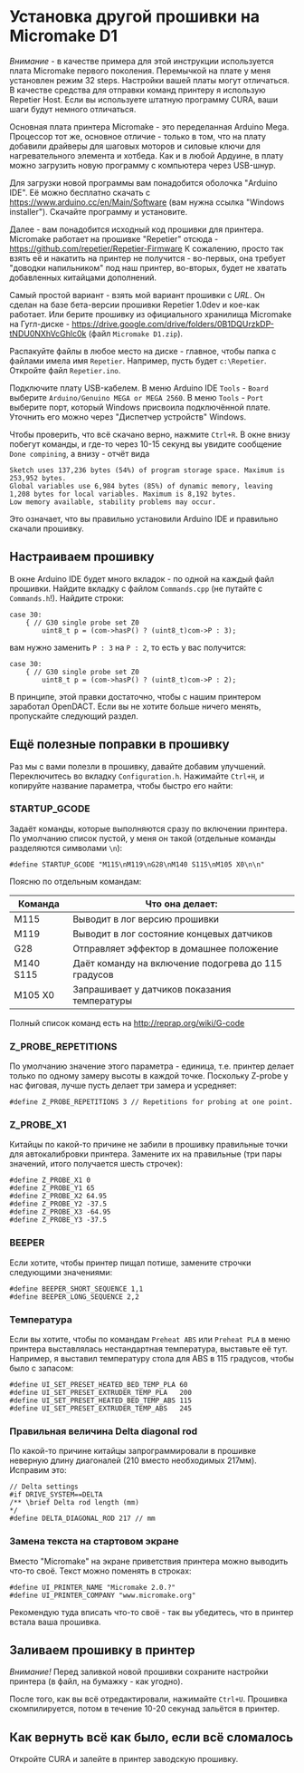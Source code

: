 # Установка другой прошивки на Micromake D1

_Внимание_ - в качестве примера для этой инструкции используется плата Micromake первого поколения. Перемычкой на плате у меня установлен режим 32 steps. Настройки вашей платы могут отличаться. В качестве средства для отправки команд принтеру я использую Repetier Host. Если вы используете штатную программу CURA, ваши шаги будут немного отличаться.

Основная плата принтера Micromake - это переделанная Arduino Mega. Процессор тот же, основное отличие - только в том, что на плату добавили драйверы для шаговых моторов и силовые ключи для нагревательного элемента и хотбеда. Как и в любой Ардуине, в плату можно загрузить новую программу с компьютера через USB-шнур.

Для загрузки новой программы вам понадобится оболочка "Arduino IDE". Её можно бесплатно скачать с https://www.arduino.cc/en/Main/Software (вам нужна ссылка "Windows installer"). Скачайте программу и установите.

Далее - вам понадобится исходный код прошивки для принтера. Micromake работает на прошивке "Repetier" отсюда - https://github.com/repetier/Repetier-Firmware К сожалению, просто так взять её и накатить на принтер не получится - во-первых, она требует "доводки напильником" под наш принтер, во-вторых, будет не хватать добавленных китайцами дополнений.

Самый простой вариант - взять мой вариант прошивки с *URL*. Он сделан на базе бета-версии прошивки Repetier 1.0dev и кое-как работает. Или берите прошивку из официального хранилища Micromake на Гугл-диске - https://drive.google.com/drive/folders/0B1DQUrzkDP-tNDU0NXhVcGhlc0k (файл `Micromake D1.zip`).

Распакуйте файлы в любое место на диске - главное, чтобы папка с файлами имела имя `Repetier`. Например, пусть будет `c:\Repetier`. Откройте файл `Repetier.ino`.

Подключите плату USB-кабелем. В меню Arduino IDE `Tools` - `Board` выберите `Arduino/Genuino MEGA or MEGA 2560`. В меню `Tools` - `Port` выберите порт, который Windows присвоила подключённой плате. Уточнить его можно через "Диспетчер устройств" Windows.

Чтобы проверить, что всё скачано верно, нажмите `Ctrl+R`. В окне внизу побегут команды, и где-то через 10-15 секунд вы увидите сообщение `Done compining`, а внизу - отчёт вида 

    Sketch uses 137,236 bytes (54%) of program storage space. Maximum is 253,952 bytes.
    Global variables use 6,984 bytes (85%) of dynamic memory, leaving 1,208 bytes for local variables. Maximum is 8,192 bytes.
    Low memory available, stability problems may occur.

Это означает, что вы правильно установили Arduino IDE и правильно скачали прошивку.

## Настраиваем прошивку

В окне Arduino IDE будет много вкладок - по одной на каждый файл прошивки. Найдите вкладку с файлом `Commands.cpp` (не путайте с `Commands.h`!). Найдите строки:

    case 30:
        { // G30 single probe set Z0
            uint8_t p = (com->hasP() ? (uint8_t)com->P : 3);

вам нужно заменить `P : 3` на `P : 2`, то есть у вас получится:


    case 30:
        { // G30 single probe set Z0
            uint8_t p = (com->hasP() ? (uint8_t)com->P : 2);

В принципе, этой правки достаточно, чтобы с нашим принтером заработал OpenDACT. Если вы не хотите больше ничего менять, пропускайте следующий раздел.

## Ещё полезные поправки в прошивку

Раз мы с вами полезли в прошивку, давайте добавим улучшений. Переключитесь во вкладку `Configuration.h`. Нажимайте `Ctrl+H`, и копируйте название параметра, чтобы быстро его найти:

### STARTUP_GCODE

Задаёт команды, которые выполняются сразу по включении принтера. По умолчанию список пустой, у меня он такой (отдельные команды разделяются символами `\n`):

    #define STARTUP_GCODE "M115\nM119\nG28\nM140 S115\nM105 X0\n\n"

Поясню по отдельным командам:

| Команда | Что она делает: |
| --- | --- |
| M115 | Выводит в лог версию прошивки |
| M119 | Выводит в лог состояние концевых датчиков |
| G28 | Отправляет эффектор в домашнее положение |
| M140 S115 | Даёт команду на включение подогрева до 115 градусов |
| M105 X0 | Запрашивает у датчиков показания температуры |

Полный список команд есть на http://reprap.org/wiki/G-code

### Z_PROBE_REPETITIONS

По умолчанию значение этого параметра - единица, т.е. принтер делает только по одному замеру высоты в каждой точке. Поскольку Z-probe у нас фиговая, лучше пусть делает три замера и усредняет:

    #define Z_PROBE_REPETITIONS 3 // Repetitions for probing at one point.

### Z_PROBE_X1

Китайцы по какой-то причине не забили в прошивку правильные точки для автокалибровки принтера. Замените их на правильные (три пары значений, итого получается шесть строчек):

    #define Z_PROBE_X1 0
    #define Z_PROBE_Y1 65
    #define Z_PROBE_X2 64.95
    #define Z_PROBE_Y2 -37.5
    #define Z_PROBE_X3 -64.95
    #define Z_PROBE_Y3 -37.5


### BEEPER

Если хотите, чтобы принтер пищал потише, замените строчки следующими значениями:

    #define BEEPER_SHORT_SEQUENCE 1,1
    #define BEEPER_LONG_SEQUENCE 2,2

### Температура

Если вы хотите, чтобы по командам `Preheat ABS` или `Preheat PLA` в меню принтера выставлялась нестандартная температура, выставьте её тут. Например, я выставил температуру стола для ABS в 115 градусов, чтобы было с запасом:

    #define UI_SET_PRESET_HEATED_BED_TEMP_PLA 60
    #define UI_SET_PRESET_EXTRUDER_TEMP_PLA   200
    #define UI_SET_PRESET_HEATED_BED_TEMP_ABS 115
    #define UI_SET_PRESET_EXTRUDER_TEMP_ABS   245

### Правильная величина Delta diagonal rod

По какой-то причине китайцы запрограммировали в прошивке неверную длину диагоналей (210 вместо необходимых 217мм). Исправим это:

    // Delta settings
    #if DRIVE_SYSTEM==DELTA
    /** \brief Delta rod length (mm)
    */
    #define DELTA_DIAGONAL_ROD 217 // mm

### Замена текста на стартовом экране

Вместо "Micromake" на экране приветствия принтера можно выводить что-то своё. Текст можно поменять в строках:

    #define UI_PRINTER_NAME "Micromake 2.0.?"
    #define UI_PRINTER_COMPANY "www.micromake.org"

Рекомендую туда вписать что-то своё - так вы убедитесь, что в принтер встала ваша прошивка.

## Заливаем прошивку в принтер

*Внимание!* Перед заливкой новой прошивки сохраните настройки принтера (в файл, на бумажку - как угодно).

После того, как вы всё отредактировали, нажимайте `Ctrl+U`. Прошивка скомпилируется, потом в течение 10-20 секунад зальётся в принтер. 

## Как вернуть всё как было, если всё сломалось

Откройте CURA и залейте в принтер заводскую прошивку.

